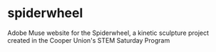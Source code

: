 # spiderwheel
Adobe Muse website for the Spiderwheel, a kinetic sculpture project created in the Cooper Union's STEM Saturday Program
